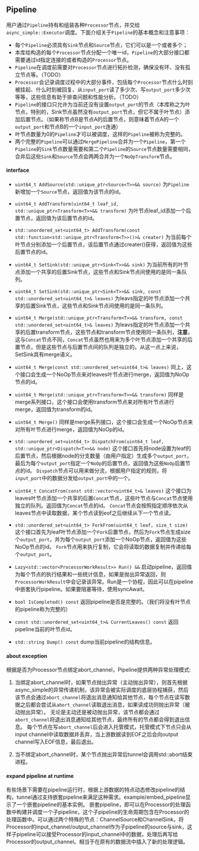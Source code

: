 ## Pipeline

用户通过`Pipeline`持有和组装各种`Processor`节点，并交给`async_simple::Executor`调度。下面介绍关于`Pipeline`的基本概念和注意事项：
* 每个`Pipeline`必须具有`Sink`节点和`Source`节点，它们可以是一个或者多个；
* 本库给构造的每个`Processor`节点分配一个唯一id，`Pipeline`的大部分接口都需要通过id指定连接的或者构造的`Processor`节点。
* `Pipeline`在调度前需要对`Processor`节点进行拓扑检测，确保没有环、没有孤立节点等。（TODO）
* `Processor`会记录调度过程中的大部分事件，包括每个`Processor`节点什么时刻被挂起、什么时刻被回复、从`input_port`读了多少次、写`output_port`多少次等等，这些信息有助于排查问题和性能分析。（TODO）
* `Pipeline`的接口只允许为当前还没有设置`output_port`的节点（本库称之为叶节点，特别的，Sink节点虽然没有`output_port`节点，但它不属于叶节点）添加后置节点。（如果称节点B是节点A的后置节点，则意味着节点A的一个`output_port`和节点B的一个`input_port`连通）
* 叶节点数量为0的`Pipeline`才可以被调度，这样的`Pipeline`被称为完整的。
* 两个完整的`Pipeline`可以通过`MergePipeline`合并为一个`Pipeline`，第一个`Pipeline`的`Sink`节点数量需要和第二个`Pipeline`的`Source`节点数量需要相同，合并后这些`Sink`和`Source`节点会两两合并为一个`NoOpTransform`节点。

#### interface
* `uint64_t AddSource(std::unique_ptr<Source<T>>&& source)`
为`Pipeline`新增加一个`Source`节点，返回值为该节点的id。

* `uint64_t AddTransform(uint64_t leaf_id, std::unique_ptr<Transform<T>>&& transform)`
为叶节点leaf_id添加一个后置节点，返回值为该后置节点的id。

* `std::unordered_set<uint64_t> AddTransform(const std::function<std::unique_ptr<Transform<T>>()>& creater)`
为当前每个叶节点分别添加一个后置节点，该后置节点通过creater()获得，返回值为这些后置节点的id。

* `uint64_t SetSink(std::unique_ptr<Sink<T>>&& sink)`
为当前所有的叶节点添加一个共享的后置Sink节点，这些节点和Sink节点间使用的是同一条队列。

* `uint64_t SetSink(std::unique_ptr<Sink<T>>&& sink, const std::unordered_set<uint64_t>& leaves)`
为leavs指定的叶节点添加一个共享的后置Sink节点，这些节点和Sink节点间使用的是同一条队列。

* `uint64_t Merge(std::unique_ptr<Transform<T>>&& transform, const std::unordered_set<uint64_t>& leaves)`
为leavs指定的叶节点添加一个共享的后置transform节点，这些节点和transform节点使用同一条队列，**注意**，这与`Concat`节点不同，`Concat`节点虽然也用来为多个叶节点添加一个共享的后置节点，但是这些节点与后置节点间的队列是独立的。从这一点上来说，SetSink具有merge语义。

* `uint64_t Merge(const std::unordered_set<uint64_t>& leaves)`
同上，这个接口会生成一个NoOp节点来对leaves叶节点进行merge，返回值为NoOp节点的id。

* `uint64_t Merge(std::unique_ptr<Transform<T>>&& transform)`
同样是merge系列接口，这个接口会使用transform节点来对所有叶节点进行merge，返回值为transform的id。

* `uint64_t Merge()`
同样是merge系列接口，这个接口会生成一个NoOp节点来对所有叶节点进行merge，返回值为NoOp的id。

* `std::unordered_set<uint64_t> DispatchFrom(uint64_t leaf, std::unique_ptr<Dispatch<T>>&& node)`
这个接口首先将node设置为leaf的后置节点，然后根据node的分支数量（由用户指定）生成多个`output_port`，最后为每个`output_port`指定一个`NoOp`的后置节点，返回值为这些`NoOp`后置节点的id。
`Dispatch`节点可以用来做分流，根据用户指定的规则，将`input_port`中的数据分发给`output_port`中的一个。

* `uint64_t ConcatFrom(const std::vector<uint64_t>& leaves)`
这个接口为leaves叶节点添加一个共享的后置`Concat`节点，这些叶节点与`Concat`节点使用独立的队列。返回值为`Concat`节点的id。
`Concat`节点会按照指定顺序依次从leaves节点中读取数据，某个节点读到eof之后继续从下一个节点读。

* `std::unordered_set<uint64_t> ForkFrom(uint64_t leaf, size_t size)`
这个接口首先为leaf叶节点添加一个`Fork`后置节点，然后为`Fork`节点生成size个`output_port`，并为每个`output_port`添加一个NoOp节点，返回值为这些NoOp节点的id。
`Fork`节点用来执行复制，它会将读取的数据复制并传递给每个`output_port`。

* `Lazy<std::vector<ProcessorWorkResult>> Run() &&`
启动pipeline，返回值为每个节点的执行结果和一些统计信息，如果是抛出异常返回，则`ProcessorWorkResult`中会记录该异常。Run是一个协程，因此可以在pipeline中嵌套执行pipeline。如果要阻塞等待，使用syncAwait。

* `bool IsCompleted() const`
返回pipeline是否是完整的。（我们将没有叶节点的pipeline称为完整的）

* `const std::unordered_set<uint64_t>& CurrentLeaves() const`
返回pipeline当前的叶节点id。

* `std::string Dump() const`
dump当前pipeline的结构信息。

#### about exception
根据是否为Processor节点绑定abort_channel，Pipeline提供两种异常处理模式:
  1. 当绑定abort_channel时，如果节点抛出异常（主动抛出异常），则首先根据async_simple的异常传递机制，该异常会被实际调度的底层协程捕获，然后该节点会通过`abort_channel`将退出消息通知给其他节点，每个节点在读写数据之后都会尝试从`abort_channel`读取退出消息，如果读成功则抛出异常（被动抛出异常）。
  无论是主动还是被动抛出异常，该节点都会通过`abort_channel`将退出消息通知给其他节点，最终所有的节点都会得到退出信息。
  每个节点在写`abort_channel`后会进入托管模式，托管模式下节点只会从input channel中读取数据并丢弃，当上游数据读到EOF之后会向output channel写入EOF信息，最后退出。

  2. 当不绑定abort_channel时，某个节点抛出异常后tunnel会调用std::abort结束进程。


 #### expand pipeline at runtime
 有些场景下需要在pipeline运行时，根据上游数据的特点动态修改pipeline的结构，tunnel通过支持嵌套pipeline来满足这种需求。example/embed_pipeline显示了一个嵌套pipeline的基本实例。
 嵌套pipeline，即可以在Processor的处理函数中构建并调度一个子pipeline，这个子pipeline的生命周期包含在Processor的处理函数中。可以通过两个特殊的节点：ChannelSource和ChannelSink，将Processor的input_channel/output_channel作为子pipeline的source与sink，这样子pipeline可以接受Processor的input_channel中的数据，处理后再写给Processor的output_channel。相当于在原有的数据流中插入了新的处理逻辑。
